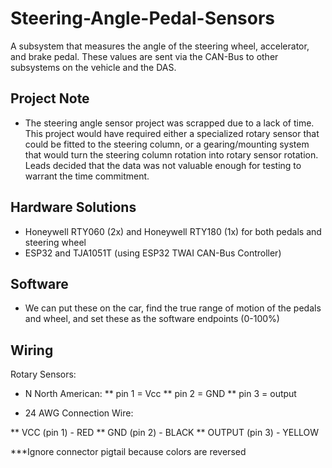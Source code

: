 # Steering-Angle-Pedal-Sensors

A subsystem that measures the angle of the steering wheel, accelerator, and brake pedal. These values are sent via the CAN-Bus to other subsystems on the vehicle and the DAS.

## Project Note
* The steering angle sensor project was scrapped due to a lack of time. This project would have required either a specialized rotary sensor that could be fitted to the steering column, or a gearing/mounting system that would turn the steering column rotation into rotary sensor rotation. Leads decided that the data was not valuable enough for testing to warrant the time commitment.

## Hardware Solutions

* Honeywell RTY060 (2x) and Honeywell RTY180 (1x) for both pedals and steering wheel
* ESP32 and TJA1051T (using ESP32 TWAI CAN-Bus Controller)

## Software

* We can put these on the car, find the true range of motion of the pedals and wheel, and set these as the software endpoints (0-100%)

## Wiring

Rotary Sensors:

* N North American:
** pin 1 = Vcc
** pin 2 = GND
** pin 3 = output

 * 24 AWG Connection Wire:

 ** VCC (pin 1) - RED
 ** GND (pin 2) - BLACK
 ** OUTPUT (pin 3) - YELLOW

 ***Ignore connector pigtail because colors are reversed
 

 
